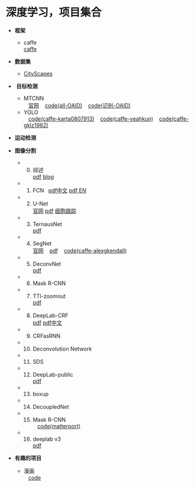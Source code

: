 # 深度学习，项目集合

- **框架**  
    - caffe  
[caffe](https://github.com/smartadpole/caffe)  

- **数据集**  
    - [CityScapes](https://www.cityscapes-dataset.com/downloads/)

-  **目标检测**  
    - MTCNN  
    [官网](https://kpzhang93.github.io/MTCNN_face_detection_alignment/index.html?from=timeline&isappinstalled=1)
    [code(all-OAID)](https://github.com/OAID/FaceDetection)
    [code(识别-OAID)](https://github.com/OAID/FaceRecognition)
    - YOLO  
    [code(caffe-karta0807913)](https://github.com/karta0807913/caffe-yolo-9000)
    [code(caffe-yeahkun)](https://github.com/yeahkun/caffe-yolo)
    [code(caffe-gklz1982)](https://github.com/gklz1982/caffe-yolov2)
    
- **运动检测**

- **图像分割**  
    - 0. 综述  
    [pdf](https://arxiv.org/abs/1704.06857)
    [blog](https://www.cnblogs.com/Jie-Liang/archive/2017/06/29/6902375.html)
    - 1. FCN  
    [pdf中文](https://www.cnblogs.com/xuanxufeng/p/6249834.html)
    [pdf EN](https://arxiv.org/abs/1411.4038)
    - 2. U-Net  
    [官网](https://lmb.informatik.uni-freiburg.de/people/ronneber/u-net/)
    [pdf](https://arxiv.org/abs/1505.04597)
    [细胞跟踪](http://www.celltrackingchallenge.net/)
    - 3. TernausNet  
    [pdf](https://arxiv.org/pdf/1801.05746.pdf)
    - 4. SegNet  
    [官网](http://mi.eng.cam.ac.uk/projects/segnet/)
    [pdf](https://arxiv.org/abs/1511.00561)
    [code(caffe-alexgkendall)](https://github.com/alexgkendall/caffe-segnet)
    - 5. DeconvNet  
    [pdf](https://arxiv.org/abs/1505.04366)
    - 6. Mask R-CNN
    - 7. TTI-zoomout  
    [pdf](https://arxiv.org/abs/1412.0774)
    - 8. DeepLab-CRF  
    [pdf](https://arxiv.org/pdf/1606.00915.pdf)
    [pdf中文](http://blog.csdn.net/cicibabe/article/details/71173965?locationNum=12&fps=1)
    - 9. CRFasRNN  
    - 10. Deconvolution Network  
    - 11. SDS  
    - 12. DeepLab-public  
    [pdf](https://arxiv.org/abs/1502.02734)
    - 13. boxup  
    - 14. DecoupledNet
    - 15. Mask R-CNN  
    [code(matterport)](https://github.com/matterport/Mask_RCNN)
    - 16. deeplab v3  
    [pdf](https://arxiv.org/abs/1706.05587v1)
    
- **有趣的项目**
    - 漫画  
    [code](https://github.com/mattya/chainer-DCGAN)


